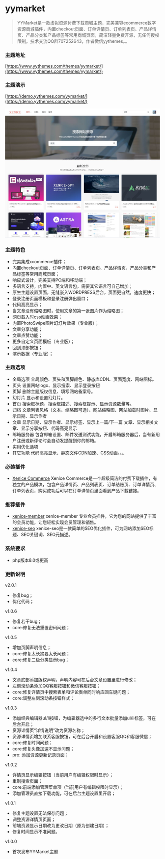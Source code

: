 # yymarket
> YYMarket是一款虚拟资源付费下载商城主题，完美兼容ecommerce数字资源商城插件，内置checkout页面、订单详情页、订单列表页、产品详情页、产品分类和产品标签等常用商城页面，简洁轻量免费开源，无任何授权限制。技术交流QQ群707252643，作者微信yythemes。。 

### 主题地址
[https://www.yythemes.com/themes/yymarket/](https://www.yythemes.com/themes/yymarket/)

### 主题演示
[https://demo.yythemes.com/yymarket/](https://demo.yythemes.com/yymarket/)

![yymarket](https://raw.githubusercontent.com/yythemes/yymarket/master/screenshot.png)


### 主题特色
- 完美集成xcommerce插件；
- 内置checkout页面、订单详情页、订单列表页、产品详情页、产品分类和产品标签等常用商城页面；
- 响应式设计，完美支持PC端和移动端；
- 多语言支持，内置中、英文语言包，需要其它语言可自己增加；
- 原生主题设置页面，无缝嵌入WORDPRESS后台，页面更自然，速度更快；
- 登录注册页面模板和登录注册弹出窗口；
- 代码高亮显示；
- 当文章没有缩略图时，使用文章的第一张图片作为缩略图；
- 网页载入时css动画效果；
- 内置PhotoSwipe图片幻灯片效果（专业版）；
- 文章分享功能；
- 文章点赞功能；
- 更多自定义页面模板（专业版）；
- 回到顶部按钮；
- 演示数据（专业版）；

### 主题选项
- 全局选项 全局颜色、页头和页脚颜色、静态库CDN、页面宽度、网站图标。
- 页头 设置网站logo、显示搜索、显示登录按钮
- 页脚 删除主题版权信息、填写网站备案号。
- 幻灯片 显示和设置幻灯片。
- 首页 搜索框标题、搜索框描述、搜索框提示、显示资源数量等。
- 归档 文章列表风格（文本、缩略图可选）、网站缩略图、网站加载时图片、显示日期、显示作者
- 文章 显示日期、显示作者、显示标签、显示上一篇/下一篇 文章、显示相关文章、显示分享按钮、代码高亮显示
- 邮箱服务器 包含邮箱设置、邮件发送测试功能，开启邮箱服务器后，当有新用户注册或新评论时会自动发提醒到你的邮箱。
- 实用优化选项
- 其它功能 代码高亮显示、静态文件CDN加速、CSS动画。。。


### 必装插件
- [Xenice Commerce](https://www.xenice.com/product/xenice-commerce)
Xenice Commerce是一个超级简洁的付费下载插件，有独立的产品模块，包含产品详情页、产品列表页、订单结账页、订单详情页、订单列表页，购买成功后可以在订单详情页里面看到产品下载链接。


### 推荐插件
- [xenice-member](https://www.xenice.com/product/xenice-member)
xenice-member 专业会员插件，它为您的网站提供了丰富的会员功能，让您轻松实现会员管理和销售。
- [xenice-seo](https://www.xenice.com/product/xenice-seo)
xenice-seo是一款简单的SEO优化插件，可为网站添加SEO标题、SEO关键词、SEO元描述。


### 系统要求
- php版本8.0或更高


### 更新说明

v2.0.1
- 修复bug；
- 优化代码；

v1.0.6
- 修复若干bug；
- core:修复无法重置密码问题；

v1.0.5
- 增加页脚声明信息；
- core:修复太长摘要太长问题；
- core:修复二级分类显示bug；

v1.0.4
- 文章底部添加版权声明，声明内容可在后台文章设置里进行修改；
- 左侧滚动条添加QQ客服按钮和微信客服按钮；
- core:修复详情页中搜索表单和评论表单同时响应回车键问题；
- core:调整左侧滚动条按钮样式；

v1.0.3
- 添加经典编辑器ul/li按钮，为编辑器选中的多行文本批量添加ul/li标签，可在后台开启；
- 资源详情页“详情说明”改为资源名称；
- 资源详情页增加联系客服按钮，可在后台开启和设置客服QQ和客服微信；
- core:修复时间问题；
- core:修复头像加速不显示问题；
- pro: 添加资源更新记录页面；

v1.0.2
- 详情页显示编辑按钮（当前用户有编辑权限时显示）；
- 重制搜索页面；
- core:前端添加管理菜单项（当前用户有编辑权限时显示）；
- 添加管理员直接下载功能，可在后台主题设置里开启；

v1.0.1
- 修复主题设置无法保存问题；
- 调整资源详情页页面；
- 前端资源显示日期改为更改日期（原为创建日期）；
- 修复时间显示不准问题。

v1.0.0
- 首次发布YYMarket主题
